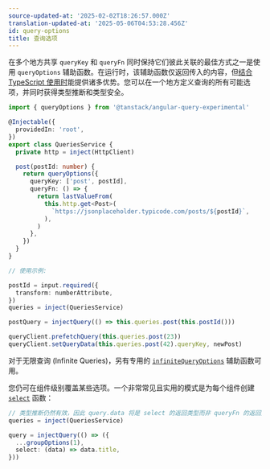 ```yaml
---
source-updated-at: '2025-02-02T18:26:57.000Z'
translation-updated-at: '2025-05-06T04:53:28.456Z'
id: query-options
title: 查询选项
---
```

在多个地方共享 `queryKey` 和 `queryFn` 同时保持它们彼此关联的最佳方式之一是使用 `queryOptions` 辅助函数。在运行时，该辅助函数仅返回传入的内容，但[结合 TypeScript 使用时](../typescript.md#typing-query-options)能提供诸多优势。您可以在一个地方定义查询的所有可能选项，并同时获得类型推断和类型安全。

```ts
import { queryOptions } from '@tanstack/angular-query-experimental'

@Injectable({
  providedIn: 'root',
})
export class QueriesService {
  private http = inject(HttpClient)

  post(postId: number) {
    return queryOptions({
      queryKey: ['post', postId],
      queryFn: () => {
        return lastValueFrom(
          this.http.get<Post>(
            `https://jsonplaceholder.typicode.com/posts/${postId}`,
          ),
        )
      },
    })
  }
}

// 使用示例:

postId = input.required({
  transform: numberAttribute,
})
queries = inject(QueriesService)

postQuery = injectQuery(() => this.queries.post(this.postId()))

queryClient.prefetchQuery(this.queries.post(23))
queryClient.setQueryData(this.queries.post(42).queryKey, newPost)
```

对于无限查询 (Infinite Queries)，另有专用的 [`infiniteQueryOptions`](../reference/infiniteQueryOptions.md) 辅助函数可用。

您仍可在组件级别覆盖某些选项。一个非常常见且实用的模式是为每个组件创建 [`select`](./render-optimizations.md#select) 函数：

```ts
// 类型推断仍然有效，因此 query.data 将是 select 的返回类型而非 queryFn 的返回类型
queries = inject(QueriesService)

query = injectQuery(() => ({
  ...groupOptions(1),
  select: (data) => data.title,
}))
```
